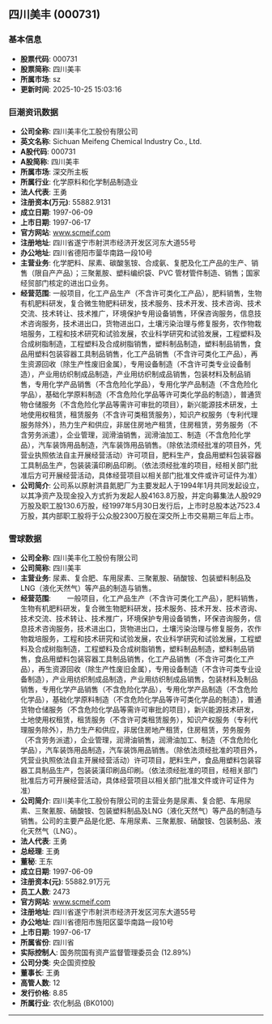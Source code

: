 ## 四川美丰 (000731)

### 基本信息

- **股票代码**: 000731
- **股票简称**: 四川美丰
- **所属市场**: sz
- **更新时间**: 2025-10-25 15:03:16

### 巨潮资讯数据

- **公司全称**: 四川美丰化工股份有限公司
- **英文名称**: Sichuan Meifeng Chemical Industry Co., Ltd.
- **A股代码**: 000731
- **A股简称**: 四川美丰
- **所属市场**: 深交所主板
- **所属行业**: 化学原料和化学制品制造业
- **法人代表**: 王勇
- **注册资本(万元)**: 55882.9131
- **成立日期**: 1997-06-09
- **上市日期**: 1997-06-17
- **官方网站**: www.scmeif.com
- **注册地址**: 四川省遂宁市射洪市经济开发区河东大道55号
- **办公地址**: 四川省德阳市蓥华南路一段10号
- **主营业务**: 化学肥料、尿素、碳酸氢铵、合成氨、复肥及化工产品的生产、销售（限自产产品）；三聚氰胺、塑料编织袋、PVC 管材管件制造、销售；国家经贸部门核定的进出口业务。
- **经营范围**: 一般项目，化工产品生产（不含许可类化工产品），肥料销售，生物有机肥料研发，复合微生物肥料研发，技术服务、技术开发、技术咨询、技术交流、技术转让、技术推广，环境保护专用设备销售，环保咨询服务，信息技术咨询服务，技术进出口，货物进出口，土壤污染治理与修复服务，农作物栽培服务，工程和技术研究和试验发展，农业科学研究和试验发展，工程塑料及合成树脂制造，工程塑料及合成树脂销售，塑料制品制造，塑料制品销售，食品用塑料包装容器工具制品销售，化工产品销售（不含许可类化工产品），再生资源回收（除生产性废旧金属），专用设备制造（不含许可类专业设备制造），产业用纺织制成品制造，产业用纺织制成品销售，包装材料及制品销售，专用化学产品销售（不含危险化学品），专用化学产品制造（不含危险化学品），基础化学原料制造（不含危险化学品等许可类化学品的制造），普通货物仓储服务（不含危险化学品等需许可审批的项目），新兴能源技术研发，土地使用权租赁，租赁服务（不含许可类租赁服务），知识产权服务（专利代理服务除外），热力生产和供应，非居住房地产租赁，住房租赁，劳务服务（不含劳务派遣），企业管理，润滑油销售，润滑油加工、制造（不含危险化学品），汽车装饰用品制造，汽车装饰用品销售。（除依法须经批准的项目外，凭营业执照依法自主开展经营活动）许可项目，肥料生产，食品用塑料包装容器工具制品生产，包装装潢印刷品印刷。（依法须经批准的项目，经相关部门批准后方可开展经营活动，具体经营项目以相关部门批准文件或许可证件为准）
- **公司简介**: 公司系以原射洪县氮肥厂为主要发起人于1994年1月共同发起设立，以其净资产及现金投入方式折为发起人股4163.8万股，并定向募集法人股929万股及职工股130.6万股，经1997年5月30日发行后，上市时总股本达7523.4万股，其内部职工股将于公众股2300万股在深交所上市交易期三年后上市。

### 雪球数据

- **公司全称**: 四川美丰化工股份有限公司
- **公司简称**: 四川美丰
- **主营业务**: 尿素、复合肥、车用尿素、三聚氰胺、硝酸铵、包装塑料制品及LNG（液化天然气）等产品的制造与销售。
- **经营范围**: 　　一般项目，化工产品生产（不含许可类化工产品），肥料销售，生物有机肥料研发，复合微生物肥料研发，技术服务、技术开发、技术咨询、技术交流、技术转让、技术推广，环境保护专用设备销售，环保咨询服务，信息技术咨询服务，技术进出口，货物进出口，土壤污染治理与修复服务，农作物栽培服务，工程和技术研究和试验发展，农业科学研究和试验发展，工程塑料及合成树脂制造，工程塑料及合成树脂销售，塑料制品制造，塑料制品销售，食品用塑料包装容器工具制品销售，化工产品销售（不含许可类化工产品），再生资源回收（除生产性废旧金属），专用设备制造（不含许可类专业设备制造），产业用纺织制成品制造，产业用纺织制成品销售，包装材料及制品销售，专用化学产品销售（不含危险化学品），专用化学产品制造（不含危险化学品），基础化学原料制造（不含危险化学品等许可类化学品的制造），普通货物仓储服务（不含危险化学品等需许可审批的项目），新兴能源技术研发，土地使用权租赁，租赁服务（不含许可类租赁服务），知识产权服务（专利代理服务除外），热力生产和供应，非居住房地产租赁，住房租赁，劳务服务（不含劳务派遣），企业管理，润滑油销售，润滑油加工、制造（不含危险化学品），汽车装饰用品制造，汽车装饰用品销售。（除依法须经批准的项目外，凭营业执照依法自主开展经营活动）许可项目，肥料生产，食品用塑料包装容器工具制品生产，包装装潢印刷品印刷。（依法须经批准的项目，经相关部门批准后方可开展经营活动，具体经营项目以相关部门批准文件或许可证件为准）
- **公司简介**: 四川美丰化工股份有限公司的主营业务是尿素、复合肥、车用尿素、三聚氰胺、硝酸铵、包装塑料制品及LNG（液化天然气）等产品的制造与销售。公司的主要产品是化肥、车用尿素、三聚氰胺、硝酸铵、包装制品、液化天然气（LNG）。
- **法人代表**: 王勇
- **总经理**: 王勇
- **董秘**: 王东
- **成立日期**: 1997-06-09
- **注册资本(元)**: 55882.91万元
- **员工人数**: 2473
- **官方网站**: www.scmeif.com
- **注册地址**: 四川省遂宁市射洪市经济开发区河东大道55号
- **办公地址**: 四川省德阳市旌阳区蓥华南路一段10号
- **上市日期**: 1997-06-17
- **所属省份**: 四川省
- **实际控制人**: 国务院国有资产监督管理委员会 (12.89%)
- **公司分类**: 央企国资控股
- **董事长**: 王勇
- **高管人数**: 12
- **发行价格**: 8.85
- **所属行业**: 农化制品 (BK0100)

---